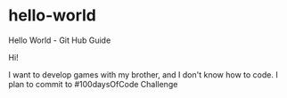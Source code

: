 # hello-world
Hello World - Git Hub Guide

Hi!

I want to develop games with my brother, and I don't know how to code.
I plan to commit to #100daysOfCode Challenge
